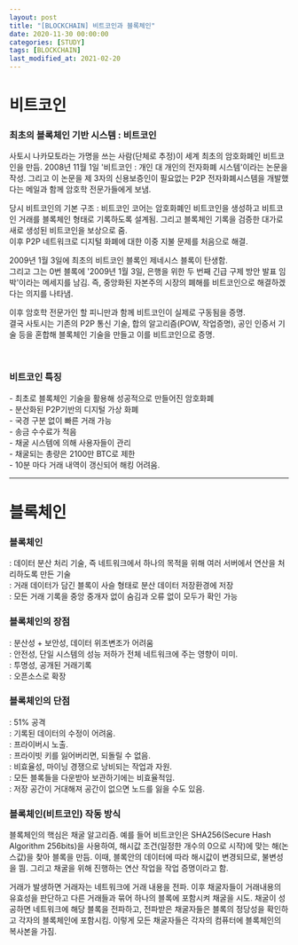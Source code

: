 ```yaml
---
layout: post
title: "[BLOCKCHAIN] 비트코인과 블록체인"
date: 2020-11-30 00:00:00
categories: [STUDY]
tags: [BLOCKCHAIN]
last_modified_at: 2021-02-20
---
```


# 비트코인

### 최초의 블록체인 기반 시스템 : 비트코인
<p>
사토시 나카모토라는 가명을 쓰는 사람(단체로 추정)이 세계 최초의 암호화폐인 비트코인을 만듬.
2008년 11월 1일 '비트코인 : 개인 대 개인의 전자화폐 시스템'이라는 논문을 작성.
그리고 이 논문을 제 3자의 신용보증인이 필요없는 P2P 전자화폐시스템을 개발했다는 메일과 함께 암호학 전문가들에게 보냄.
</p>

<p>
당시 비트코인의 기본 구조 : 비트코인 코어는 암호화폐인 비트코인을 생성하고 비트코인 거래를 블록체인 형태로 기록하도록 설계됨.
그리고 블록체인 기록을 검증한 대가로 새로 생성된 비트코인을 보상으로 줌.
<br>이후 P2P 네트워크로 디지털 화폐에 대한 이중 지불 문제를 처음으로 해결.
</p>

<p>
2009년 1월 3일에 최초의 비트코인 블록인 제네시스 블록이 탄생함.
<br>그리고 그는 0번 블록에 '2009년 1월 3일, 은행을 위한 두 번째 긴급 구제 방안 발표 임박'이라는 메세지를 남김.
즉, 중앙화된 자본주의 시장의 폐해를 비트코인으로 해결하겠다는 의지를 나타냄.
</p>

<p>
이후 암호학 전문가인 할 피니만과 함께 비트코인이 실제로 구동됨을 증명.
<br>결국 사토시는 기존의 P2P 통신 기술, 합의 알고리즘(POW, 작업증명), 공인 인증서 기술 등을 혼합해 블록체인 기술을 만들고 이를 비트코인으로 증명.
</p>

<br>

### 비트코인 특징
<p>
- 최초로 블록체인 기술을 활용해 성공적으로 만들어진 암호화폐
<br>- 분산화된 P2P기반의 디지털 가상 화폐
<br>- 국경 구분 없이 빠른 거래 가능
<br>- 송금 수수료가 적음
<br>- 채굴 시스템에 의해 사용자들이 관리
<br>- 채굴되는 총량은 2100만 BTC로 제한
<br>- 10분 마다 거래 내역이 갱신되어 해킹 어려움.
</p>

---

# 블록체인

### 블록체인
<p>
: 데이터 분산 처리 기술, 즉 네트워크에서 하나의 목적을 위해 여러 서버에서 연산을 처리하도록 만든 기술
<br>: 거래 데이터가 담긴 블록이 사슬 형태로 분산 데이터 저장환경에 저장
<br>: 모든 거래 기록을 중앙 중개자 없이 숨김과 오류 없이 모두가 확인 가능
</p>

### 블록체인의 장점
<p>
: 분산성 + 보안성, 데이터 위조변조가 어려움
<br>: 안전성, 단일 시스템의 성능 저하가 전체 네트워크에 주는 영향이 미미.
<br>: 투명성, 공개된 거래기록
<br>: 오픈소스로 확장
</p>

### 블록체인의 단점
<p>
: 51% 공격
<br>: 기록된 데이터의 수정이 어려움.
<br>: 프라이버시 노출.
<br>: 프라이빗 키를 잃어버리면, 되돌릴 수 없음.
<br>: 비효율성, 마이닝 경쟁으로 낭비되는 작업과 자원.
<br>: 모든 블록들을 다운받아 보관하기에는 비효율적임.
<br>: 저장 공간이 거대해져 공간이 없으면 노드를 잃을 수도 있음.
</p>

### 블록체인(비트코인) 작동 방식
<p>
블록체인의 핵심은 채굴 알고리즘.
예를 들어 비트코인은 SHA256(Secure Hash Algorithm 256bits)을 사용하여,
해시값 조건(일정한 개수의 0으로 시작)에 맞는 해(논스값)을 찾아 블록을 만듬.
이때, 블록안의 데이터에 따라 해시값이 변경되므로, 불변성을 띔.
그리고 채굴을 위해 진행하는 연산 작업을 작업 증명이라고 함.
</p>

<p>
거래가 발생하면 거래자는 네트워크에 거래 내용을 전파.
이후 채굴자들이 거래내용의 유효성을 판단하고
다른 거래들과 묶어 하나의 블록에 포함시켜 채굴을 시도.
채굴이 성공하면 네트워크에 해당 블록을 전파하고, 전파받은 채굴자들은
 블록의 정당성을 확인하고 각자의 블록체인에 포함시킴.
 이렇게 모든 채굴자들은 각자의 컴퓨터에 블록체인의 복사본을 가짐.
 </p>


<br>
<br>

